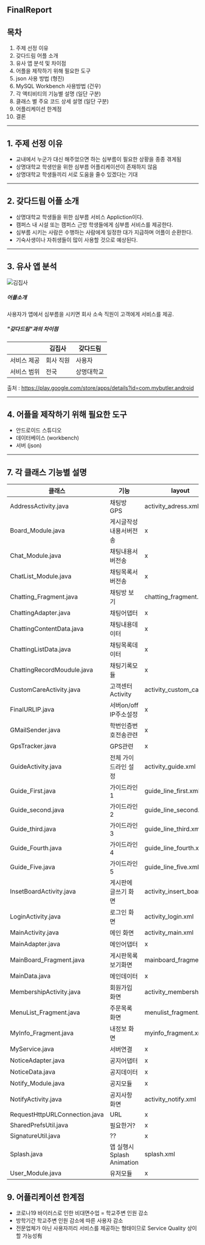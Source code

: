 ## FinalReport

## 목차

 1. 주제 선정 이유
 2. 갖다드림 어플 소개
 3. 유사 앱 분석 및 차이점
 4. 어플을 제작하기 위해 필요한 도구
 5. json 사용 방법 (형진)
 6. MySQL Workbench 사용방법 (건우)
 7. 각 액티비티의 기능별 설명 (일단 구분)
 8. 클래스 별 주요 코드 상세 설명 (일단 구분)
 9. 어플리케이션 한계점
 10. 결론

___

## 1. 주제 선정 이유

- 교내에서 누군가 대신 해주었으면 하는 심부름이 필요한 상황을 종종 겪게됨
- 상명대학교 학생만을 위한 심부름 어플리케이션이 존재하지 않음
- 상명대학교 학생들끼리 서로 도움을 줄수 있겠다는 기대

___

## 2. 갖다드림 어플 소개

 -  상명대학교 학생들을 위한 심부름 서비스 Appliction이다.
 -  캠퍼스 내 시설 또는 캠퍼스 근방 학생들에게 심부름 서비스를 제공한다.
 -  심부름 시키는 사람은 수행하는 사람에게 일정한 대가 지급하며 어플이 순환한다.
 -  기숙사생이나 자취생들이 많이 사용할 것으로 예상된다.

___

## 3. 유사 앱 분석

![김집사](https://user-images.githubusercontent.com/79950095/120915782-abaabf00-c6e0-11eb-9247-d39d6b39a116.JPG)


##### 어플소개

사용자가 앱에서 심부름을 시키면 회사 소속 직원이 고객에게 서비스를 제공.

##### "갖다드림"과의 차이점

||김집사|갖다드림|
|------|---|---|
|서비스 제공|회사 직원|사용자|
|서비스 범위|전국|상명대학교|

출처 : https://play.google.com/store/apps/details?id=com.mybutler.android

___

## 4. 어플을 제작하기 위해 필요한 도구

 -  안드로이드 스튜디오
 -  데이터베이스 (workbench)
 -  서버 (json)

___

## 7. 각 클래스 기능별 설명

|클래스|기능|layout|
|------|---|---|
|AddressActivity.java|채팅방 GPS|activity_adress.xml|
|Board_Module.java|게시글작성내용서버전송|x|
|Chat_Module.java|채팅내용서버전송|x|
|ChatList_Module.java|채팅목록서버전송|x|
|Chatting_Fragment.java|채팅방 보기|chatting_fragment.xml|
|ChattingAdapter.java|채팅어댑터|x|
|ChattingContentData.java|채팅내용데이터|x|
|ChattingListData.java|채팅목록데이터|x|
|ChattingRecordMoudule.java|채팅기록모듈|x|
|CustomCareActivity.java|고객센터 Activity|activity_custom_care.xml|
|FinalURLIP.java|서버on/off IP주소설정|x|
|GMailSender.java|학번인증번호전송관련|x|
|GpsTracker.java|GPS관련|x|
|GuideActivity.java|전체 가이드라인 설정|activity_guide.xml|
|Guide_First.java|가이드라인1|guide_line_first.xml|
|Guide_second.java|가이드라인2|guide_line_second.xml|
|Guide_third.java|가이드라인3|guide_line_third.xml|
|Guide_Fourth.java|가이드라인4|guide_line_fourth.xml|
|Guide_Five.java|가이드라인5|guide_line_five.xml|
|InsetBoardActivity.java|게시판에 글쓰기 화면|activity_insert_board.xml|
|LoginActivity.java|로그인 화면|activity_login.xml|
|MainActivity.java|메인 화면|activity_main.xml|
|MainAdapter.java|메인어댑터|x|
|MainBoard_Fragment.java|게시판목록보기화면|mainboard_fragment.xml|
|MainData.java|메인데이터|x|
|MembershipActivity.java|회원가입 화면|activity_membership.xml|
|MenuList_Fragment.java|주문목록 화면|menulist_fragment.xml|
|MyInfo_Fragment.java|내정보 화면|myinfo_fragment.xml|
|MyService.java|서버연결|x|
|NoticeAdapter.java|공지어댑터|x|
|NoticeData.java|공지데이터|x|
|Notify_Module.java|공지모듈|x|
|NotifyActivity.java|공지사항 화면|activity_notify.xml|
|RequestHttpURLConnection.java|URL|x|
|SharedPrefsUtil.java|필요한거?|x|
|SignatureUtil.java|??|x|
|Splash.java|앱 실행시 Splash Animation|splash.xml|
|User_Module.java|유저모듈|x|


## 9. 어플리케이션 한계점

- 코로나19 바이러스로 인한 비대면수업 = 학교주변 인원 감소
- 방학기간 학교주변 인원 감소에 따른 사용자 감소
- 전문업체가 아닌 사용자끼리 서비스를 제공하는 형태이므로 Service Quality 상이할 가능성有

